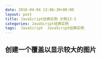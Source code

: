 ```yaml
---
date: 2016-04-04 13:06:30+00:00
layout: post
title: JavaScript经典实例 示例13-3
categories: JavaScript经典实例
tags:  JavaScript  JavaScript经典实例
---
```


创建一个覆盖以显示较大的图片
----------------

<html>
    <head>
        <title>Overlay</title>
        <meta charset="utf-8" />
        <style type="text/css">
            img
            {
                padding: 5px;
            }
            
            #outer
            {
                width: 100%;
                height: 100%;
            }
            
            .overlay
            {
                background-color: #000;
                opacity: .7;
                filter: alpha(opacity = 70);
                position: fixed;
                top: 0;
                left: 0;
                z-index: 10;
            }
            
            .overlayimg
            {
                position: absolute;
                z-index: 11;
                left: 50px;
                top: 50px;
            }
            
        </style>
        <script type="text/javascript">
            function expandPhoto() {
                
                // 创建覆盖并将其附加到页面
                var overlay = document.createElement('div'),
                
                // 创建图像并将其附加到页面
                    img = document.createElement('img');
                
                overlay.setAttribute('id', 'overlay');
                overlay.setAttribute('class', 'overlay');
                document.body.appendChild(overlay);
                img.setAttribute('id', 'img');
                img.src = this.getAttribute('data-larger');
                img.setAttribute('class', 'overlayimg');
                
                // click to restore page
                img.onclick = restore;
                document.body.appendChild(img);
            }
            
            // 将页面回复正常
            function restore() {
                document.body.removeChild(document.getElementById('overlay'));
                document.body.removeChild(document.getElementById('img'));
            }
            
            window.onload = function() {
                var imgs = document.getElementsByTagName('img');
                
                imgs[0].focus();
                for (var i = 0; i < imgs.length; i++) {
                    imgs[i].onclick = expandPhoto;
                    imgs[i].onkeydown = expandPhoto;
                }
                
            }
           
        </script>
    </head>
    <body>
        <div id="outer">
            <p>Mouse click on image to expand the photo. To close expanded photo, mouse click on image.</p>
            <img src="http://lovechina.xyz/assets/dragonfly2.thumbnail.jpg" data-larger="http://lovechina.xyz/assets/dragonfly2.jpg" alt="image of common dragonfly on bright green and pink flowers"/>
            <img src="http://lovechina.xyz/assets/dragonfly4.thumbnail.jpg" data-larger="http://lovechina.xyz/assets/dragonfly4.jpg" alt="Drak orange dragonfly on water lily"/>
            <img src="http://lovechina.xyz/assets/dragonfly6.thumbnail.jpg" data-larger="http://lovechina.xyz/assets/dragonfly6.jpg" alt="Drak orange dragonfly on purple water lily"/>
            <img src="http://lovechina.xyz/assets/dragonfly8.thumbnail.jpg" data-larger="http://lovechina.xyz/assets/dragonfly8.jpg" alt="Dragonfly on bright pink water lily"/>
        </div>
    </body>
</html>

源码如下：

``` html
<!DOCTYPE html>
<html>
    <head>
        <title>Overlay</title>
        <meta charset="utf-8" />
        <style type="text/css">
            img
            {
                padding: 5px;
            }
            
            #outer
            {
                width: 100%;
                height: 100%;
            }
            
            .overlay
            {
                background-color: #000;
                opacity: .7;
                filter: alpha(opacity = 70);
                position: fixed;
                top: 0;
                left: 0;
                z-index: 10;
            }
            
            .overlayimg
            {
                position: absolute;
                z-index: 11;
                left: 50px;
                top: 50px;
            }
            
        </style>
        <script type="text/javascript">
            function expandPhoto() {
                
                // 创建覆盖并将其附加到页面
                var overlay = document.createElement('div'),
                
                // 创建图像并将其附加到页面
                    img = document.createElement('img');
                
                overlay.setAttribute('id', 'overlay');
                overlay.setAttribute('class', 'overlay');
                document.body.appendChild(overlay);
                img.setAttribute('id', 'img');
                img.src = this.getAttribute('data-larger');
                img.setAttribute('class', 'overlayimg');
                
                // click to restore page
                img.onclick = restore;
                document.body.appendChild(img);
            }
            
            // 将页面回复正常
            function restore() {
                document.body.removeChild(document.getElementById('overlay'));
                document.body.removeChild(document.getElementById('img'));
            }
            
            window.onload = function() {
                var imgs = document.getElementsByTagName('img');
                
                imgs[0].focus();
                for (var i = 0; i < imgs.length; i++) {
                    imgs[i].onclick = expandPhoto;
                    imgs[i].onkeydown = expandPhoto;
                }
                
            }
           
        </script>
    </head>
    <body>
        <div id="outer">
            <p>Mouse click on image to expand the photo. To close expanded photo, mouse click on image.</p>
            <img src="dragonfly2.thumbnail.jpg" data-larger="dragonfly2.jpg" alt="image of common dragonfly on bright green and pink flowers"/>
            <img src="dragonfly4.thumbnail.jpg" data-larger="dragonfly4.jpg" alt="Drak orange dragonfly on water lily"/>
            <img src="dragonfly6.thumbnail.jpg" data-larger="dragonfly6.jpg" alt="Drak orange dragonfly on purple water lily"/>
            <img src="dragonfly8.thumbnail.jpg" data-larger="dragonfly8.jpg" alt="Dragonfly on bright pink water lily"/>
        </div>
    </body>
</html>
``` 
